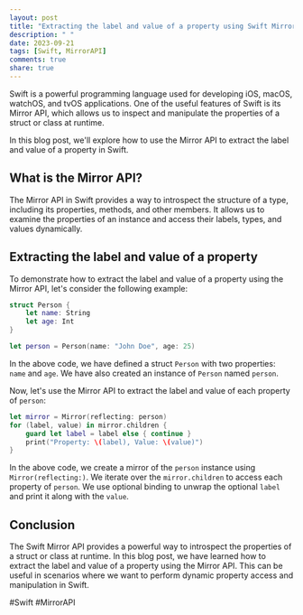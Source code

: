 ```yaml
---
layout: post
title: "Extracting the label and value of a property using Swift Mirror API"
description: " "
date: 2023-09-21
tags: [Swift, MirrorAPI]
comments: true
share: true
---
```


Swift is a powerful programming language used for developing iOS, macOS, watchOS, and tvOS applications. One of the useful features of Swift is its Mirror API, which allows us to inspect and manipulate the properties of a struct or class at runtime.

In this blog post, we'll explore how to use the Mirror API to extract the label and value of a property in Swift.

## What is the Mirror API?

The Mirror API in Swift provides a way to introspect the structure of a type, including its properties, methods, and other members. It allows us to examine the properties of an instance and access their labels, types, and values dynamically.

## Extracting the label and value of a property

To demonstrate how to extract the label and value of a property using the Mirror API, let's consider the following example:

```swift
struct Person {
    let name: String
    let age: Int
}

let person = Person(name: "John Doe", age: 25)
```

In the above code, we have defined a struct `Person` with two properties: `name` and `age`. We have also created an instance of `Person` named `person`.

Now, let's use the Mirror API to extract the label and value of each property of `person`:

```swift
let mirror = Mirror(reflecting: person)
for (label, value) in mirror.children {
    guard let label = label else { continue }
    print("Property: \(label), Value: \(value)")
}
```

In the above code, we create a mirror of the `person` instance using `Mirror(reflecting:)`. We iterate over the `mirror.children` to access each property of `person`. We use optional binding to unwrap the optional `label` and print it along with the `value`.

## Conclusion

The Swift Mirror API provides a powerful way to introspect the properties of a struct or class at runtime. In this blog post, we have learned how to extract the label and value of a property using the Mirror API. This can be useful in scenarios where we want to perform dynamic property access and manipulation in Swift.

#Swift #MirrorAPI